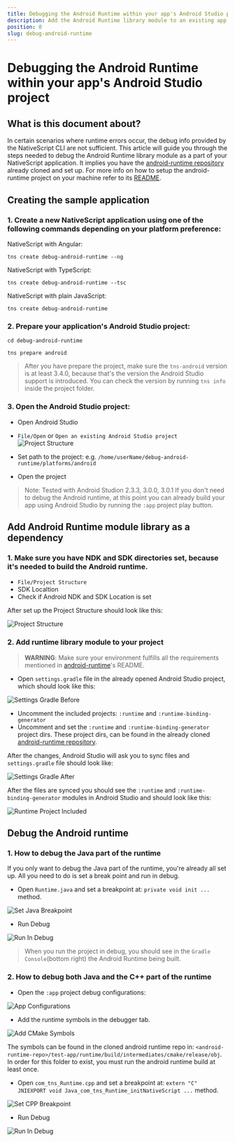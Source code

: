 ```yaml
---
title: Debugging the Android Runtime within your app's Android Studio project
description: Add the Android Runtime library module to an existing app
position: 0
slug: debug-android-runtime
---
```


# Debugging the Android Runtime within your app's Android Studio project

## What is this document about?

In certain scenarios where runtime errors occur, the debug info provided by the NativeScript CLI are not sufficient. This article will guide you through the steps needed to debug the Android Runtime library module as a part of your NativeScript application. It implies you have the [android-runtime repository](https://github.com/NativeScript/android-runtime) already cloned and set up. For more info on how to setup the android-runtime project on your machine refer to its [README](https://github.com/NativeScript/android-runtime/blob/master/README.md).

## Creating the sample application

### 1. Create a new NativeScript application using one of the following commands depending on your platform preference:

NativeScript with Angular: 

`tns create debug-android-runtime --ng`

NativeScript with TypeScript: 

`tns create debug-android-runtime --tsc`

NativeScript with plain JavaScript: 

`tns create debug-android-runtime`

### 2. Prepare your application's Android Studio project:

`cd debug-android-runtime`

`tns prepare android`

> After you have prepare the project, make sure the `tns-android` version is at least 3.4.0, because that's the version the Android Studio support is introduced. You can check the version by running `tns info` inside the project folder.

### 3. Open the Android Studio project:

* Open Android Studio
* `File/Open` or `Open an existing Android Studio project`
![Project Structure](open-as-project.png)

* Set path to the project: e.g. `/home/userName/debug-android-runtime/platforms/android`
* Open the project

> Note: Tested with Android Studion 2.3.3, 3.0.0, 3.0.1
> If you don't need to debug the Android runtime, at this point you can already build your app using Android Studio by running the `:app` project play button.

## Add Android Runtime module library as a dependency

### 1. Make sure you have NDK and SDK directories set, because it's needed to build the Android runtime.

* `File/Project Structure`
* SDK Localtion
* Check if Android NDK and SDK Location is set

After set up the Project Structure should look like this:

![Project Structure](project-structure-window.png)

### 2. Add runtime library module to your project

> **WARNING**: Make sure your environment fulfills all the requirements mentioned in [android-runtime](https://github.com/NativeScript/android-runtime)'s README.

* Open `settings.gradle` file in the already opened Android Studio project, which should look like this:

![Settings Gradle Before](settings-gradle-before.png)

* Uncomment the included projects: `:runtime` and `:runtime-binding-generator`
* Uncomment and set the `:runtime` and `:runtime-binding-generator` project dirs. These project dirs, can be found in the already cloned [android-runtime repository](https://github.com/NativeScript/android-runtime).

After the changes, Android Studio will ask you to sync files and `settings.gradle` file should look like:

![Settings Gradle After](settings-gradle-after.png)

After the files are synced you should see the `:runtime` and `:runtime-binding-generator` modules in Android Studio and should look like this:

![Runtime Project Included](runtime-project-shown.png)

## Debug the Android runtime

### 1. How to debug the Java part of the runtime

If you only want to debug the Java part of the runtime, you're already all set up. All you need to do is set a break point and run in debug.

* Open `Runtime.java` and set a breakpoint at: `private void init ...` method.

![Set Java Breakpoint](set-java-runtime-breakpoint.png)

* Run Debug

![Run In Debug](hit-debug.png)

> When you run the project in debug, you should see in the `Gradle Console`(bottom right) the Android Runtime being built.

### 2. How to debug both Java and the C++ part of the runtime

* Open the `:app` project debug configurations:

![App Configurations](app-edit-configurations.png)

* Add the runtime symbols in the debugger tab.

![Add CMake Symbols](add-runtime-symbols.png)

The symbols can be found in the cloned android runtime repo in: `<android-runtime-repo>/test-app/runtime/build/intermediates/cmake/release/obj`. In order for this folder to exist, you must run the android runtime build at least once.

* Open `com_tns_Runtime.cpp` and set a breakpoint at: `extern "C" JNIEXPORT void Java_com_tns_Runtime_initNativeScript ...` method.

![Set CPP Breakpoint](set-cpp-runtime-breakpoint.png)

* Run Debug 

![Run In Debug](hit-debug.png)

